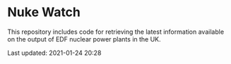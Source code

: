 # Nuke Watch

This repository includes code for retrieving the latest information available on the output of EDF nuclear power plants in the UK.

Last updated: 2021-01-24 20:28